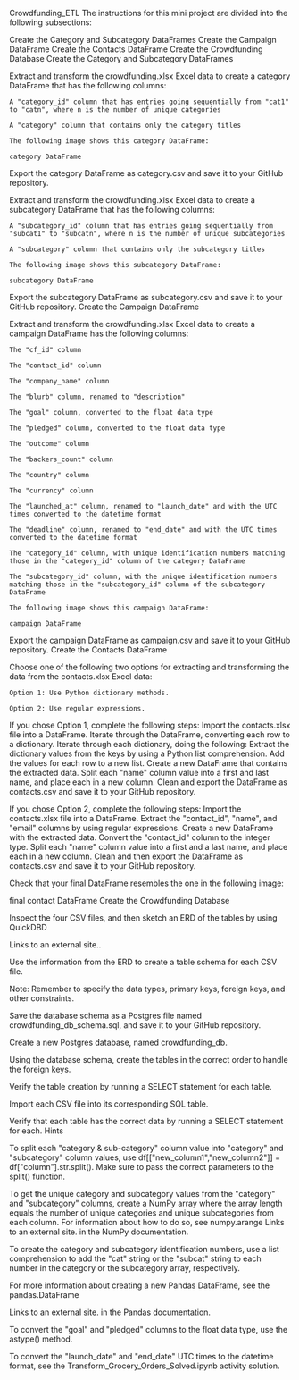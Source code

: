 Crowdfunding_ETL
The instructions for this mini project are divided into the following subsections:

Create the Category and Subcategory DataFrames
Create the Campaign DataFrame
Create the Contacts DataFrame
Create the Crowdfunding Database
Create the Category and Subcategory DataFrames

Extract and transform the crowdfunding.xlsx Excel data to create a category DataFrame that has the following columns:

    A "category_id" column that has entries going sequentially from "cat1" to "catn", where n is the number of unique categories

    A "category" column that contains only the category titles

    The following image shows this category DataFrame:

    category DataFrame

Export the category DataFrame as category.csv and save it to your GitHub repository.

Extract and transform the crowdfunding.xlsx Excel data to create a subcategory DataFrame that has the following columns:

    A "subcategory_id" column that has entries going sequentially from "subcat1" to "subcatn", where n is the number of unique subcategories

    A "subcategory" column that contains only the subcategory titles

    The following image shows this subcategory DataFrame:

    subcategory DataFrame

Export the subcategory DataFrame as subcategory.csv and save it to your GitHub repository.
Create the Campaign DataFrame

Extract and transform the crowdfunding.xlsx Excel data to create a campaign DataFrame has the following columns:

    The "cf_id" column

    The "contact_id" column

    The "company_name" column

    The "blurb" column, renamed to "description"

    The "goal" column, converted to the float data type

    The "pledged" column, converted to the float data type

    The "outcome" column

    The "backers_count" column

    The "country" column

    The "currency" column

    The "launched_at" column, renamed to "launch_date" and with the UTC times converted to the datetime format

    The "deadline" column, renamed to "end_date" and with the UTC times converted to the datetime format

    The "category_id" column, with unique identification numbers matching those in the "category_id" column of the category DataFrame

    The "subcategory_id" column, with the unique identification numbers matching those in the "subcategory_id" column of the subcategory DataFrame

    The following image shows this campaign DataFrame:

    campaign DataFrame

Export the campaign DataFrame as campaign.csv and save it to your GitHub repository.
Create the Contacts DataFrame

Choose one of the following two options for extracting and transforming the data from the contacts.xlsx Excel data:

    Option 1: Use Python dictionary methods.

    Option 2: Use regular expressions.

If you chose Option 1, complete the following steps:
    Import the contacts.xlsx file into a DataFrame.
    Iterate through the DataFrame, converting each row to a dictionary.
    Iterate through each dictionary, doing the following:
        Extract the dictionary values from the keys by using a Python list comprehension.
        Add the values for each row to a new list.
    Create a new DataFrame that contains the extracted data.
    Split each "name" column value into a first and last name, and place each in a new column.
    Clean and export the DataFrame as contacts.csv and save it to your GitHub repository.

If you chose Option 2, complete the following steps:
    Import the contacts.xlsx file into a DataFrame.
    Extract the "contact_id", "name", and "email" columns by using regular expressions.
    Create a new DataFrame with the extracted data.
    Convert the "contact_id" column to the integer type.
    Split each "name" column value into a first and a last name, and place each in a new column.
    Clean and then export the DataFrame as contacts.csv and save it to your GitHub repository.

Check that your final DataFrame resembles the one in the following image:

final contact DataFrame
Create the Crowdfunding Database

Inspect the four CSV files, and then sketch an ERD of the tables by using QuickDBD 

Links to an external site..

Use the information from the ERD to create a table schema for each CSV file.

Note: Remember to specify the data types, primary keys, foreign keys, and other constraints.

Save the database schema as a Postgres file named crowdfunding_db_schema.sql, and save it to your GitHub repository.

Create a new Postgres database, named crowdfunding_db.

Using the database schema, create the tables in the correct order to handle the foreign keys.

Verify the table creation by running a SELECT statement for each table.

Import each CSV file into its corresponding SQL table.

Verify that each table has the correct data by running a SELECT statement for each.
Hints

To split each "category & sub-category" column value into "category" and "subcategory" column values, use df[["new_column1","new_column2"]] = df["column"].str.split(). Make sure to pass the correct parameters to the split() function.

To get the unique category and subcategory values from the "category" and "subcategory" columns, create a NumPy array where the array length equals the number of unique categories and unique subcategories from each column. For information about how to do so, see numpy.arange 
Links to an external site. in the NumPy documentation.

To create the category and subcategory identification numbers, use a list comprehension to add the "cat" string or the "subcat" string to each number in the category or the subcategory array, respectively.

For more information about creating a new Pandas DataFrame, see the pandas.DataFrame

Links to an external site. in the Pandas documentation.

To convert the "goal" and "pledged" columns to the float data type, use the astype() method.

To convert the "launch_date" and "end_date" UTC times to the datetime format, see the Transform_Grocery_Orders_Solved.ipynb activity solution.
